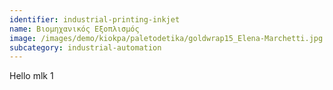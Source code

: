 ```yaml
---
identifier: industrial-printing-inkjet
name: Βιομηχανικός Εξοπλισμός
image: /images/demo/kiokpa/paletodetika/goldwrap15_Elena-Marchetti.jpg
subcategory: industrial-automation
---
```




Hello mlk 1
